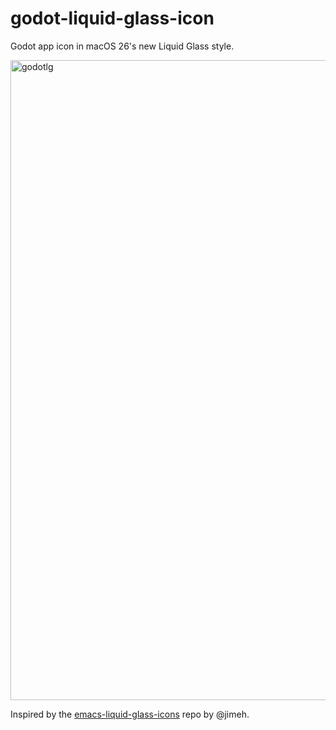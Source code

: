 # godot-liquid-glass-icon
Godot app icon in macOS 26's new Liquid Glass style.

<img width="3072" height="1024" alt="godotlg" src="https://github.com/user-attachments/assets/49b1020a-9697-4757-808d-0d422585ec3d" />

Inspired by the [emacs-liquid-glass-icons](https://github.com/jimeh/emacs-liquid-glass-icons/) repo by @jimeh.
